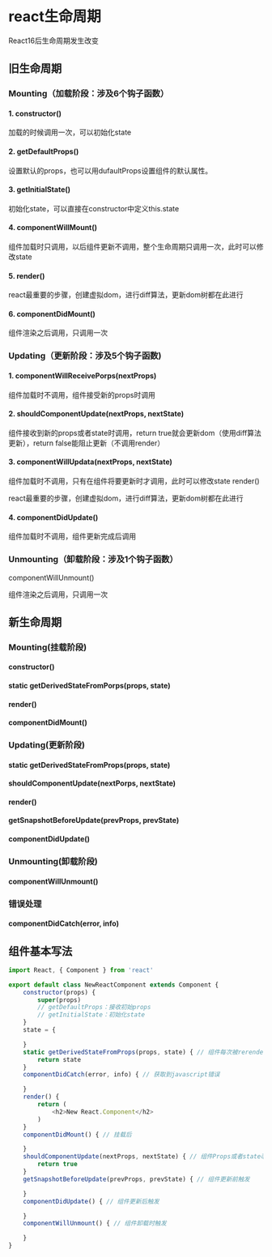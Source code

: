 # react生命周期

React16后生命周期发生改变

## 旧生命周期

### Mounting（加载阶段：涉及6个钩子函数）

#### 1. constructor()

加载的时候调用一次，可以初始化state

#### 2. getDefaultProps()

设置默认的props，也可以用dufaultProps设置组件的默认属性。

#### 3. getInitialState()

初始化state，可以直接在constructor中定义this.state

#### 4. componentWillMount()

组件加载时只调用，以后组件更新不调用，整个生命周期只调用一次，此时可以修改state

#### 5. render()

react最重要的步骤，创建虚拟dom，进行diff算法，更新dom树都在此进行

#### 6. componentDidMount()

组件渲染之后调用，只调用一次
### Updating（更新阶段：涉及5个钩子函数)

#### 1. componentWillReceivePorps(nextProps)

组件加载时不调用，组件接受新的props时调用

#### 2. shouldComponentUpdate(nextProps, nextState)

组件接收到新的props或者state时调用，return true就会更新dom（使用diff算法更新），return false能阻止更新（不调用render）

#### 3. componentWillUpdata(nextProps, nextState)

组件加载时不调用，只有在组件将要更新时才调用，此时可以修改state
render()

react最重要的步骤，创建虚拟dom，进行diff算法，更新dom树都在此进行

#### 4. componentDidUpdate()

组件加载时不调用，组件更新完成后调用

### Unmounting（卸载阶段：涉及1个钩子函数）

componentWillUnmount()

组件渲染之后调用，只调用一次

## 新生命周期

### Mounting(挂载阶段)

#### constructor()

#### static getDerivedStateFromPorps(props, state)

#### render()

#### componentDidMount()

### Updating(更新阶段)

#### static getDerivedStateFromProps(props, state)

#### shouldComponentUpdate(nextPorps, nextState)

#### render()

#### getSnapshotBeforeUpdate(prevProps, prevState)

#### componentDidUpdate()

### Unmounting(卸载阶段)

#### componentWillUnmount()

### 错误处理

#### componentDidCatch(error, info)

## 组件基本写法

```javascript
import React, { Component } from 'react'

export default class NewReactComponent extends Component {
    constructor(props) {
        super(props)
        // getDefaultProps：接收初始props
        // getInitialState：初始化state
    }
    state = {

    }
    static getDerivedStateFromProps(props, state) { // 组件每次被rerender的时候，包括在组件构建之后(虚拟dom之后，实际dom挂载之前)，每次获取新的props或state之后；;每次接收新的props之后都会返回一个对象作为新的state，返回null则说明不需要更新state
        return state
    }
    componentDidCatch(error, info) { // 获取到javascript错误

    }
    render() {
        return (
            <h2>New React.Component</h2>
        )
    }
    componentDidMount() { // 挂载后

    }
    shouldComponentUpdate(nextProps, nextState) { // 组件Props或者state改变时触发，true：更新，false：不更新
        return true
    }
    getSnapshotBeforeUpdate(prevProps, prevState) { // 组件更新前触发

    }
    componentDidUpdate() { // 组件更新后触发

    }
    componentWillUnmount() { // 组件卸载时触发

    }
}

```